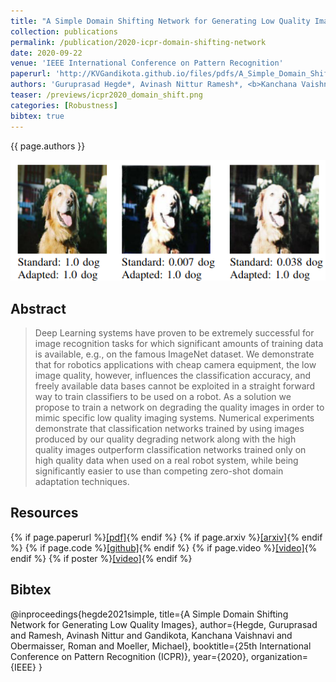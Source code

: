 ```yaml
---
title: "A Simple Domain Shifting Network for Generating Low Quality Images"
collection: publications
permalink: /publication/2020-icpr-domain-shifting-network
date: 2020-09-22
venue: 'IEEE International Conference on Pattern Recognition'
paperurl: 'http://KVGandikota.github.io/files/pdfs/A_Simple_Domain_Shifting_Network.pdf'
authors: 'Guruprasad Hegde*, Avinash Nittur Ramesh*, <b>Kanchana Vaishnavi Gandikota</b>*,Roman Obermaisser, Michael Moeller'
teaser: /previews/icpr2020_domain_shift.png
categories: [Robustness]
bibtex: true
---
```


{{ page.authors }}

<img class="pub_teaser" src="../images/previews/icpr2020_domain_shift.png" alt="Teaser Image" title="teaser" />

## Abstract

> Deep Learning systems have proven to be extremely successful for image recognition tasks for which significant amounts of training data is available, e.g., on the famous ImageNet dataset. We demonstrate that for robotics applications with cheap camera equipment, the low image quality, however, influences the classification accuracy, and freely available data bases cannot be exploited in a straight forward way to train classifiers to be used on a robot. As a solution we propose to train a network on degrading the quality images in order to mimic specific low quality imaging systems. Numerical experiments demonstrate that classification networks trained by using images produced by our quality degrading network along with the high quality images outperform classification networks trained only on high quality data when used on a real robot system, while being significantly easier to use than competing zero-shot domain adaptation techniques.
> 
## Resources

{% if page.paperurl %}<a href=" {{ page.paperurl }} ">[pdf]</a>{% endif %} {% if page.arxiv %}<a href=" {{ page.arxiv }} ">[arxiv]</a>{% endif %} {% if page.code %}<a href=" {{ page.code }} ">[github]</a>{% endif %} {% if page.video %}<a href=" {{ page.video }} ">[video]</a>{% endif %} {% if poster %}<a href=" {{ page.poster }} ">[video]</a>{% endif %}


## Bibtex

@inproceedings{hegde2021simple,
  title={A Simple Domain Shifting Network for Generating Low Quality Images},
  author={Hegde, Guruprasad and Ramesh, Avinash Nittur and Gandikota, Kanchana Vaishnavi and Obermaisser, Roman and Moeller, Michael},
  booktitle={25th International Conference on Pattern Recognition (ICPR)},
  year={2020},
  organization={IEEE}
}



